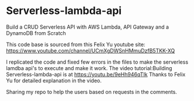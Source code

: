 # Serverless-lambda-api
 Build a CRUD Serverless API with AWS Lambda, API Gateway and a DynamoDB from Scratch

This code base is sourced from this Felix Yu youtube site: https://www.youtube.com/channel/UCmXgDWSnHMmuDzfB5TKK-XQ

I replicated the code and fixed few errors in the files to make the serverless lamdba api's to execute and make it work.
The video tutorial:Building Serverless-lambda-api is at https://youtu.be/9eHh946qTIk
Thanks to Felix Yu for detailed explanation in the video.

Sharing my repo to help the users based on requests in the comments. 
